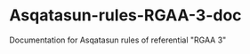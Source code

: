 Asqatasun-rules-RGAA-3-doc
=========================

Documentation for Asqatasun rules of referential "RGAA 3"
